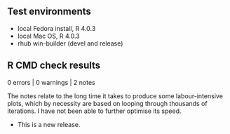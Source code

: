 ## Test environments
* local Fedora install, R 4.0.3
* local Mac OS, R 4.0.3
* rhub win-builder (devel and release)

## R CMD check results

0 errors | 0 warnings | 2 notes

The notes relate to the long time it takes to produce some labour-intensive plots, which by necessity are based on looping through thousands of iterations. I have not been able to further optimise its speed. 

* This is a new release.



 
 
 
